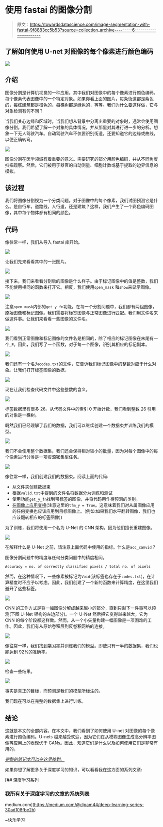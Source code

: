 # 使用 fastai 的图像分割

> 原文：<https://towardsdatascience.com/image-segmentation-with-fastai-9f8883cc5b53?source=collection_archive---------6----------------------->

## 了解如何使用 U-net 对图像的每个像素进行颜色编码

![](img/ca6eaa7fb4452393b496896b8d6128ca.png)

## 介绍

图像分割是计算机视觉的一种应用，其中我们对图像中的每个像素进行颜色编码。每个像素代表图像中的一个特定对象。如果你看上面的图片，每条街道都是紫色的，每栋建筑都是橙色的，每棵树都是绿色的，等等。我们为什么要这样做，它与对象检测有何不同？

当我们关心边缘和区域时，当我们想从背景中分离出重要的对象时，通常会使用图像分割。我们希望了解一个对象的具体情况，并从那里对其进行进一步的分析。想象一下无人驾驶汽车。自动驾驶汽车不仅要识别街道，还要知道它的边缘或曲线，以便正确转弯。

![](img/0fd56266434fc9c1c8c6aab0ab2b8208.png)

图像分割在医学领域有着重要的意义。需要研究的部分用颜色编码，并从不同角度扫描观察。然后，它们被用于器官的自动测量、细胞计数或基于提取的边界信息的模拟。

## 该过程

我们将图像分割视为一个分类问题，对于图像中的每个像素，我们试图预测它是什么。是自行车，道路线，人行道，还是建筑？这样，我们产生了一个彩色编码图像，其中每个物体都有相同的颜色。

## **代码**

像往常一样，我们从导入 fastai 库开始。

![](img/476bb43f6dc5e1696e17f2b72516b109.png)

让我们先来看看其中的一张图片。

![](img/9192e3495de47139e753ceed18a73e84.png)

接下来，我们来看看分割后的图像是什么样子。由于标记图像中的值是整数，我们不能使用相同的函数来打开它。相反，我们使用`open_mask` 和`show`来显示图像。

![](img/e139df61828df3447a7dfa38bfd36f7b.png)

注意`open_mask`内部的`get_y_fn`功能。在每一个分割问题中，我们都有两组图像，原始图像和标记图像。我们需要将标签图像与正常图像进行匹配。我们用文件名来做这件事。让我们来看看一些图像的文件名。

![](img/c9189348ba41291488db595684a25810.png)

我们看到正常图像和标记图像的文件名是相同的，除了相应的标记图像在末尾有一个`_P`。因此，我们写了一个函数，对于每一个图像，识别其相应的标记副本。

![](img/cc992c783afcf41caadaa37cbc2e00b6.png)

我们还有一个名为`codes.txt`的文件，它告诉我们标记图像中的整数对应于什么对象。让我们打开标签图像的数据。

![](img/251e3bff31279d33873b55f65d07c832.png)

现在让我们检查代码文件中这些整数的含义。

![](img/bc9383f58f0dc09490538f638f5f7b38.png)

标签数据里有很多 26。从代码文件中的索引 0 开始计数，我们看到整数 26 引用的对象是一棵树。

既然我们已经理解了我们的数据，我们可以继续创建一个数据束并训练我们的模型。

![](img/6b1f875bc7e636f15cffb903ecd02fc9.png)

我们不会使用整个数据集，我们还会保持相对较小的批量，因为对每个图像中的每个像素进行分类是一项资源密集型任务。

![](img/77f77514da2430437bb6dba105faefdc.png)

像往常一样，我们创建我们的数据束。阅读上面的代码:

*   从文件夹创建数据束
*   根据`valid.txt`中提到的文件名将数据分为训练和测试
*   使用功能`get_y_fn`找到带标签的图像，并将代码用作待预测的类别。
*   [在图像上应用变换](https://medium.com/@dipam44/data-augmentations-in-fastai-84979bbcefaa)(注意这里的`tfm_y = True`。这意味着我们对从属图像应用的任何变换也应该应用到目标图像上。(例如:如果我们水平翻转图像，我们也应该翻转相应的标签图像))

为了训练，我们将使用一个名为 U-Net 的 CNN 架构，因为他们擅长重建图像。

![](img/6d800c17a6b0848ebe3dcc1a4d41f34b.png)

在解释什么是 U-Net 之前，请注意上面代码中使用的指标。什么是`acc_camvid`？

图像分割问题中的精度与任何分类问题中的精度相同。

```
Accuracy = no. of correctly classified pixels / total no. of pixels
```

然而，在这种情况下，一些像素被标记为`Void`(该标签也存在于`codes.txt`)，在计算精度时不应予以考虑。因此，我们创建了一个新的函数来计算精度，在这里我们避开了这些标签。

![](img/58ee78353aea34de36133d26b59eaea1.png)

CNN 的工作方式是将一幅图像分解成越来越小的部分，直到只剩下一件事可以预测(下图 U-Net 架构的左边部分)。一个 U-Net 然后把它变得越来越大，它为 CNN 的每个阶段都这样做。然而，从一个小矢量构建一幅图像是一项困难的工作。因此，我们有从原始卷积层到反卷积网络的连接。

![](img/342f2c88bc2f14bea027a44026df8a50.png)

像往常一样，我们找到[学习率](https://medium.com/@dipam44/learning-rate-and-golf-87c8d4697e31)并训练我们的模型。即使只有一半的数据集，我们也能达到 92%的准确率。

![](img/8667529db0c4c737e61c491efcfd66cc.png)

检查一些结果。

![](img/211e145697d403d47230cc42a6e5f04c.png)

事实是真正的目标，而预测是我们的模型所标注的。

我们现在可以在完整的数据集上进行训练。

## 结论

这就是本文的全部内容。在本文中，我们看到了如何使用 U-net 对图像的每个像素进行颜色编码。U-nets 越来越受欢迎，因为它们在从模糊图像生成高分辨率图像等应用上的表现优于 GANs。因此，知道它们是什么以及如何使用它们是非常有用的。

[*完整的笔记本可以在这里找到。*](https://www.kaggle.com/dipam7/image-segmentation-using-fastai)

如果你想了解更多关于深度学习的知识，可以看看我在这方面的系列文章:

[](https://medium.com/@dipam44/deep-learning-series-30ad108fbe2b) [## 深度学习系列

### 我所有关于深度学习的文章的系统列表

medium.com](https://medium.com/@dipam44/deep-learning-series-30ad108fbe2b) 

~快乐学习